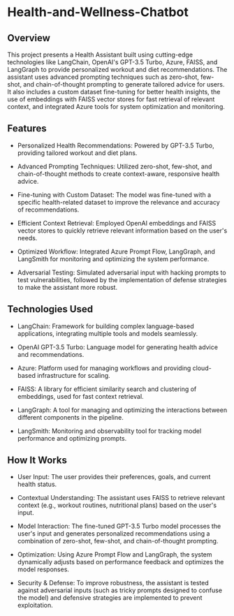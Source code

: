 # Health-and-Wellness-Chatbot

## Overview
This project presents a Health Assistant built using cutting-edge technologies like LangChain, OpenAI's GPT-3.5 Turbo, Azure, FAISS, and LangGraph to provide personalized workout and diet recommendations. The assistant uses advanced prompting techniques such as zero-shot, few-shot, and chain-of-thought prompting to generate tailored advice for users. It also includes a custom dataset fine-tuning for better health insights, the use of embeddings with FAISS vector stores for fast retrieval of relevant context, and integrated Azure tools for system optimization and monitoring.

## Features
- Personalized Health Recommendations: Powered by GPT-3.5 Turbo, providing tailored workout and diet plans.

- Advanced Prompting Techniques: Utilized zero-shot, few-shot, and chain-of-thought methods to create context-aware, responsive health advice.

- Fine-tuning with Custom Dataset: The model was fine-tuned with a specific health-related dataset to improve the relevance and accuracy of recommendations.

- Efficient Context Retrieval: Employed OpenAI embeddings and FAISS vector stores to quickly retrieve relevant information based on the user's needs.

- Optimized Workflow: Integrated Azure Prompt Flow, LangGraph, and LangSmith for monitoring and optimizing the system performance.

- Adversarial Testing: Simulated adversarial input with hacking prompts to test vulnerabilities, followed by the implementation of defense strategies to make the assistant more robust.

## Technologies Used
- LangChain: Framework for building complex language-based applications, integrating multiple tools and models seamlessly.

- OpenAI GPT-3.5 Turbo: Language model for generating health advice and recommendations.

- Azure: Platform used for managing workflows and providing cloud-based infrastructure for scaling.

- FAISS: A library for efficient similarity search and clustering of embeddings, used for fast context retrieval.

- LangGraph: A tool for managing and optimizing the interactions between different components in the pipeline.

- LangSmith: Monitoring and observability tool for tracking model performance and optimizing prompts.

## How It Works
- User Input: The user provides their preferences, goals, and current health status.

- Contextual Understanding: The assistant uses FAISS to retrieve relevant context (e.g., workout routines, nutritional plans) based on the user's input.

- Model Interaction: The fine-tuned GPT-3.5 Turbo model processes the user's input and generates personalized recommendations using a combination of zero-shot, few-shot, and chain-of-thought prompting.

- Optimization: Using Azure Prompt Flow and LangGraph, the system dynamically adjusts based on performance feedback and optimizes the model responses.

- Security & Defense: To improve robustness, the assistant is tested against adversarial inputs (such as tricky prompts designed to confuse the model) and defensive strategies are implemented to prevent exploitation.

